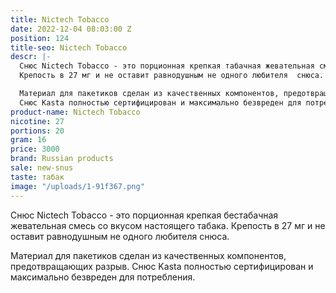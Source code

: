 ```yaml
---
title: Nictech Tobacco
date: 2022-12-04 08:03:00 Z
position: 124
title-seo: Nictech Tobacco
descr: |-
  Снюс Nictech Tobacco - это порционная крепкая табачная жевательная смесь со вкусом настоящего табака.
  Крепость в 27 мг и не оставит равнодушным не одного любителя  снюса.

  Материал для пакетиков сделан из качественных компонентов, предотвращающих разрыв.
  Снюс Kasta полностью сертифицирован и максимально безвреден для потребления.
product-name: Nictech Tobacco
nicotine: 27
portions: 20
gram: 16
price: 3000
brand: Russian products
sale: new-snus
taste: табак
image: "/uploads/1-91f367.png"
---
```


Снюс Nictech Tobacco - это порционная крепкая бестабачная жевательная смесь со вкусом настоящего табака.
Крепость в 27 мг и не оставит равнодушным не одного любителя  снюса.

Материал для пакетиков сделан из качественных компонентов, предотвращающих разрыв.
Снюс Kasta полностью сертифицирован и максимально безвреден для потребления.